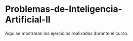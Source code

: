 # Problemas-de-Inteligencia-Artificial-II

Aqui se mostraran los ejercicios realixados durante el curso.
